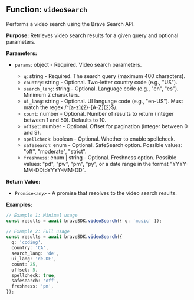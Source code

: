 ## Function: `videoSearch`

Performs a video search using the Brave Search API.

**Purpose:**
Retrieves video search results for a given query and optional parameters.

**Parameters:**

- `params`: object<VideoSearchParams> - Required. Video search parameters.
  - `q`: string - Required. The search query (maximum 400 characters).
  - `country`: string - Optional. Two-letter country code (e.g., "US").
  - `search_lang`: string - Optional. Language code (e.g., "en", "es"). Minimum 2 characters.
  - `ui_lang`: string - Optional. UI language code (e.g., "en-US"). Must match the regex /^[a-z]{2}-[A-Z]{2}$/.
  - `count`: number - Optional. Number of results to return (integer between 1 and 50). Defaults to 10.
  - `offset`: number - Optional. Offset for pagination (integer between 0 and 9).
  - `spellcheck`: boolean - Optional. Whether to enable spellcheck.
  - `safesearch`: enum<SafeSearchOption> - Optional. SafeSearch option. Possible values: "off", "moderate", "strict".
  - `freshness`: enum<FreshnessOption> | string - Optional. Freshness option. Possible values: "pd", "pw", "pm", "py", or a date range in the format "YYYY-MM-DDtoYYYY-MM-DD".

**Return Value:**

- `Promise<any>` - A promise that resolves to the video search results.

**Examples:**

```typescript
// Example 1: Minimal usage
const results = await braveSDK.videoSearch({ q: 'music' });

// Example 2: Full usage
const results = await braveSDK.videoSearch({
  q: 'coding',
  country: 'CA',
  search_lang: 'de',
  ui_lang: 'de-DE',
  count: 25,
  offset: 5,
  spellcheck: true,
  safesearch: 'off',
  freshness: 'pm',
});
```
